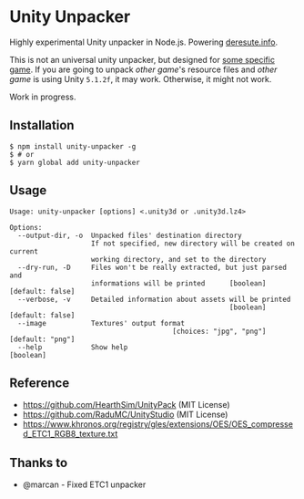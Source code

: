 # Unity Unpacker

Highly experimental Unity unpacker in Node.js. Powering [deresute.info](https://deresute.info).

This is not an universal unity unpacker, but designed for [some specific game](http://cinderella.idolmaster.jp/sl-stage/). If you are going to unpack *other game*'s resource files and *other game* is using Unity `5.1.2f`, it may work. Otherwise, it might not work.

Work in progress.

## Installation

```
$ npm install unity-unpacker -g
$ # or
$ yarn global add unity-unpacker
```

## Usage

```
Usage: unity-unpacker [options] <.unity3d or .unity3d.lz4>

Options:
  --output-dir, -o  Unpacked files' destination directory
                    If not specified, new directory will be created on current
                    working directory, and set to the directory
  --dry-run, -D     Files won't be really extracted, but just parsed and
                    informations will be printed      [boolean] [default: false]
  --verbose, -v     Detailed information about assets will be printed
                                                      [boolean] [default: false]
  --image           Textures' output format
                                        [choices: "jpg", "png"] [default: "png"]
  --help            Show help                                          [boolean]
```

## Reference

* https://github.com/HearthSim/UnityPack (MIT License)
* https://github.com/RaduMC/UnityStudio (MIT License)
* https://www.khronos.org/registry/gles/extensions/OES/OES_compressed_ETC1_RGB8_texture.txt

## Thanks to

* @marcan - Fixed ETC1 unpacker
